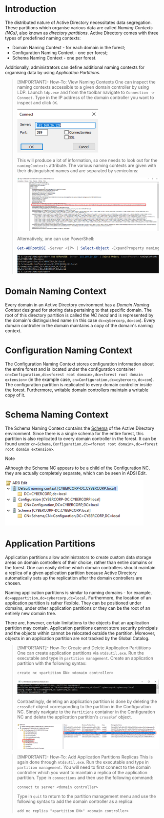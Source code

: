 # Introduction
The distributed nature of Active Directory necessitates data segregation. These partitions which organise various data are called *Naming Contexts (NCs)*, also known as *directory partitions*. Active Directory comes with three types of predefined naming contexts:
- Domain Naming Context - for each domain in the forest;
- Configuration Naming Context - one per forest;
- Schema Naming Context - one per forest.

Additionally, administrators can define additional naming contexts for organising data by using *Application Partitions*.

>[!IMPORTANT]- How-To: View Naming Contexts
>One can inspect the naming contexts accessible to a given domain controller by using LDP. Launch `ldp.exe` and from the toolbar navigate to `Connection -> Connect`. Type in the IP address of the domain controller you want to inspect and click `OK`.
>
>![](Resources/Images/Naming%20Contexts/LDP%20Connect.png)
>
>This will produce a lot of information, so one needs to look out for the `namingContexts` attribute. The various naming contexts are given with their distinguished names and are separated by semicolons:
>
>![](Resources/Images/Naming%20Contexts/LDP%20Naming%20Contexts.png)
>
>Alternatively, one can use PowerShell:
>
>```powershell
>Get-ADRootDSE -Server <IP> | Select-Object -ExpandProperty namingContexts
>```
>
>![](Resources/Images/Naming%20Contexts/PowerShell%20Naming%20Contexts.png)

# Domain Naming Context
Every domain in an Active Directory environment has a *Domain Naming Context* designed for storing data pertaining to that specific domain. The root of this directory partition is called the *NC head* and is represented by the domain's distinguished name (in this case `dc=cybercorp,dc=com`). Every domain controller in the domain maintains a copy of the domain's naming context.

# Configuration Naming Context
The Configuration Naming Context stores configuration information about the entire forest and is located under the configuration container `cn=Configuration,dc=<forest root domain>,dc=<forest root domain extension>` (in the example case, `cn=Configuration,dc=cybercorp,dc=com`). The configuration partition is replicated to every domain controller inside the forest. Furthermore, writable domain controllers maintain a writable copy of it.

# Schema Naming Context
The Schema Naming Context contains the [Schema](Schema/index.md) of the Active Directory environment. Since there is a single schema for the entire forest, this partition is also replicated to every domain controller in the forest. It can be found under `cn=Schema,Configuration,dc=<forest root domain>,dc=<forest root domain extension>`.

>[!NOTE]
>Although the Schema NC appears to be a child of the Configuration NC, they are actually completely separate, which can be seen in ADSI Edit.
>
> 
>![](Resources/Images/Naming%20Contexts/Naming%20Context%20Segregation.png)


# Application Partitions
Application partitions allow administrators to create custom data storage areas on domain controllers of their choice, rather than entire domains or the forest. One can easily define which domain controllers should maintain a replica of a given application partition because Active Directory automatically sets up the replication after the domain controllers are chosen.

Naming application partitions is similar to naming domains - for example, `dc=apppartition,dc=cybercorp,dc=local`. Furthermore, the location of an application partition is rather flexible. They can be positioned under domains, under other application partitions or they can be the root of an entirely new domain tree.

There are, however, certain limitations to the objects that an application partition may contain. Application partitions cannot store security principals and the objects within cannot be relocated outside the partition. Moreover, objects in an application partition are not tracked by the Global Catalog.

> [!IMPORTANT]- How-To: Create and Delete Application Partititions
> One can create application partitions via `ntdsutil.exe`. Run the executable and type in `partition management`. Create an application partition with the following syntax:
> 
>
>```powershell
>create nc <partition DN> <domain controller>
>```
> 
> ![](Resources/Images/Naming%20Contexts/Create%20Application%20Partition.png)
> 
> Contrastingly, deleting an application partition is done by deleting the `crossRef` object corresponding to the partition in the Configuration NC.
> Simply navigate to the `Partitions` container in the Configuration NC and delete the application partition's `crossRef` object.
> 
> ![](Resources/Images/Naming%20Contexts/Delete%20Application%20Partition.png)

>[!IMPORTANT]- How-To: Add Application Partitions Replicas
>This is again done through `ntdsutil.exe`. Run the executable and type in `partition management`. You will need to first connect to the domain controller which you want to maintain a replica of the application partition. Type in `connections` and then use the following command:
>
>```
>connect to server <domain controller>
>```
>Type in `quit` to return to the partition management menu and use the following syntax to add the domain controller as a replica:
>
>```
>add nc replica "<partition DN>" <domain controller>
>```
